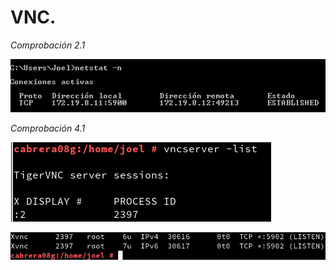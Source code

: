 # VNC.

*Comprobación 2.1*


![Comprobación 2.1](img/2.1.png)

*Comprobación 4.1*

![Comprobación 4.1](img/4.1.png)

![Comprobación 4.1.1](img/4.1..png)
